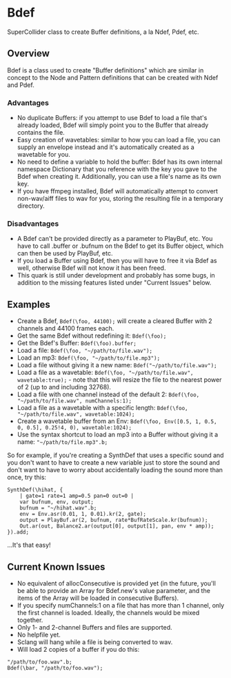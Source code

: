 # Bdef
SuperCollider class to create Buffer definitions, a la Ndef, Pdef, etc.

## Overview

Bdef is a class used to create "Buffer definitions" which are similar in concept to the Node and Pattern definitions that can be created with Ndef and Pdef.

### Advantages

- No duplicate Buffers: if you attempt to use Bdef to load a file that's already loaded, Bdef will simply point you to the Buffer that already contains the file.
- Easy creation of wavetables: similar to how you can load a file, you can supply an envelope instead and it's automatically created as a wavetable for you.
- No need to define a variable to hold the buffer: Bdef has its own internal namespace Dictionary that you reference with the key you gave to the Bdef when creating it. Additionally, you can use a file's name as its own key.
- If you have ffmpeg installed, Bdef will automatically attempt to convert non-wav/aiff files to wav for you, storing the resulting file in a temporary directory.

### Disadvantages

- A Bdef can't be provided directly as a parameter to PlayBuf, etc. You have to call .buffer or .bufnum on the Bdef to get its Buffer object, which can then be used by PlayBuf, etc.
- If you load a Buffer using Bdef, then you will have to free it via Bdef as well, otherwise Bdef will not know it has been freed.
- This quark is still under development and probably has some bugs, in addition to the missing features listed under "Current Issues" below.

## Examples

- Create a Bdef, `Bdef(\foo, 44100);` will create a cleared Buffer with 2 channels and 44100 frames each.
- Get the same Bdef without redefining it: `Bdef(\foo);`
- Get the Bdef's Buffer: `Bdef(\foo).buffer;`
- Load a file: `Bdef(\foo, "~/path/to/file.wav");`
- Load an mp3: `Bdef(\foo, "~/path/to/file.mp3");`
- Load a file without giving it a new name: `Bdef("~/path/to/file.wav");`
- Load a file as a wavetable: `Bdef(\foo, "~/path/to/file.wav", wavetable:true);` - note that this will resize the file to the nearest power of 2 (up to and including 32768).
- Load a file with one channel instead of the default 2: `Bdef(\foo, "~/path/to/file.wav", numChannels:1);`
- Load a file as a wavetable with a specific length: `Bdef(\foo, "~/path/to/file.wav", wavetable:1024);`
- Create a wavetable buffer from an Env: `Bdef(\foo, Env([0.5, 1, 0.5, 0, 0.5], 0.25!4, 0), wavetable:1024);`
- Use the syntax shortcut to load an mp3 into a Buffer without giving it a name: `"~/path/to/file.mp3".b;`

So for example, if you're creating a SynthDef that uses a specific sound and you don't want to have to create a new variable just to store the sound and don't want to have to worry about accidentally loading the sound more than once, try this:

```supercollider
SynthDef(\hihat, {
	| gate=1 rate=1 amp=0.5 pan=0 out=0 |
	var bufnum, env, output;
	bufnum = "~/hihat.wav".b;
	env = Env.asr(0.01, 1, 0.01).kr(2, gate);
	output = PlayBuf.ar(2, bufnum, rate*BufRateScale.kr(bufnum));
	Out.ar(out, Balance2.ar(output[0], output[1], pan, env * amp));
}).add;
```

...It's that easy!

## Current Known Issues

- No equivalent of allocConsecutive is provided yet (in the future, you'll be able to provide an Array for Bdef.new's value parameter, and the items of the Array will be loaded in consecutive Buffers).
- If you specify numChannels:1 on a file that has more than 1 channel, only the first channel is loaded. Ideally, the channels would be mixed together.
- Only 1- and 2-channel Buffers and files are supported.
- No helpfile yet.
- Sclang will hang while a file is being converted to wav.
- Will load 2 copies of a buffer if you do this:

```supercollider
"/path/to/foo.wav".b;
Bdef(\bar, "/path/to/foo.wav");
```
